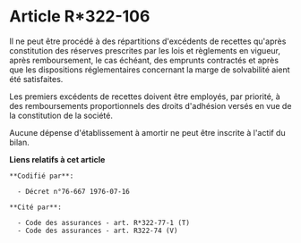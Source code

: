 # Article R*322-106

Il ne peut être procédé à des répartitions d'excédents de recettes qu'après constitution des réserves prescrites par les lois
et règlements en vigueur, après remboursement, le cas échéant, des emprunts contractés et après que les dispositions
réglementaires concernant la marge de solvabilité aient été satisfaites.

Les premiers excédents de recettes doivent être employés, par priorité, à des remboursements proportionnels des droits
d'adhésion versés en vue de la constitution de la société.

Aucune dépense d'établissement à amortir ne peut être inscrite à l'actif du bilan.

**Liens relatifs à cet article**

	**Codifié par**:

	  - Décret n°76-667 1976-07-16

	**Cité par**:

	  - Code des assurances - art. R*322-77-1 (T)
	  - Code des assurances - art. R322-74 (V)
